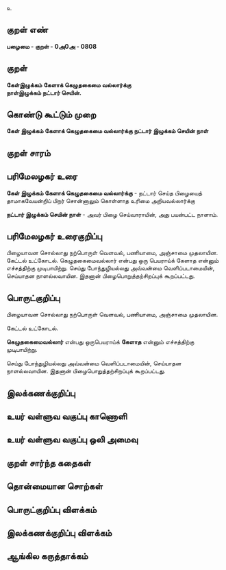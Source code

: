 உ

## குறள் எண் 

**பழைமை - குறள் - 0அ0அ - 0808**

## குறள் 

**கேள்இழுக்கம் கேளாக் கெழுதகைமை வல்லார்க்கு  
நாள்இழுக்கம் நட்டார் செயின்.**

## கொண்டு கூட்டும் முறை

**கேள் இழுக்கம் கேளாக் கெழுதகைமை வல்லார்க்கு நட்டார் இழுக்கம் செயின் நாள்**

## குறள் சாரம் 


## பரிமேலழகர் உரை

**கேள் இழுக்கம் கேளாக் கெழுதகைமை வல்லார்க்கு** - நட்டார் செய்த பிழையைத் தாமாகவேயன்றிப் பிறர் சொன்னாலும் கொள்ளாத உரிமை அறியவல்லார்க்கு 

**நட்டார் இழுக்கம் செயின் நாள்** - அவர் பிழை செய்வாராயின், அது பயன்பட்ட நாளாம்.

## பரிமேலழகர் உரைகுறிப்பு   

பிழையாவன சொல்லாது நற்பொருள் வெளவல், பணியாமை, அஞ்சாமை முதலாயின. கேட்டல் உட்கோடல். கெழுதகைமைவல்லார் என்பது ஒரு பெயராய்க் கேளாத என்னும் எச்சத்திற்கு முடிபாயிற்று. செய்து போந்துழியல்லது அவ்வன்மை வெளிப்படாமையின், செய்யாதன நாளல்லவாயின. இதனான் பிழைபொறுத்தற்சிறப்புக் கூறப்பட்டது.


## பொருட்குறிப்பு 

பிழையாவன சொல்லாது நற்பொருள் வெளவல், பணியாமை, அஞ்சாமை முதலாயின. 

கேட்டல் உட்கோடல். 

**கெழுதகைமைவல்லார்** என்பது ஒருபெயராய்க் **கேளாத** என்னும் எச்சத்திற்கு முடிபாயிற்று. 

செய்து போந்துழியல்லது அவ்வன்மை வெளிப்படாமையின், செய்யாதன நாளல்லவாயின. இதனான் பிழைபொறுத்தற்சிறப்புக் கூறப்பட்டது.

## இலக்கணக்குறிப்பு  


## உயர் வள்ளுவ வகுப்பு காணொளி


## உயர் வள்ளுவ வகுப்பு ஒலி அமைவு 

 
## குறள் சார்ந்த கதைகள் 


## தொன்மையான சொற்கள்


## பொருட்குறிப்பு விளக்கம்


## இலக்கணக்குறிப்பு விளக்கம்


## ஆங்கில கருத்தாக்கம் 


